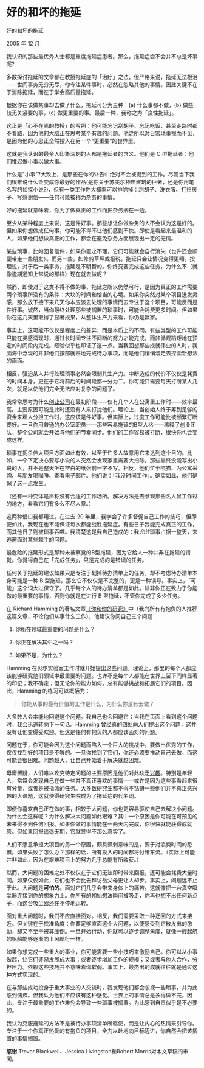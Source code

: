 # 好的和坏的拖延

[好的和坏的拖延](https://paulgraham.com/procrastination.html)

2005 年 12 月

我认识的那些最优秀人士都是重度拖延症患者。那么，拖延症会不会并不总是坏事呢?

多数探讨拖延的文章都在教授拖延症的「治疗」之法。但严格来说，拖延无法根治——世间事务无穷无尽，你专注某件事时，必然在忽略其他的事情。因此关键不在于消除拖延，而在于学会高质量拖延。

根据你在该做某事却去做了什么，拖延可分为三种：(a)  什么事都不做，(b)  做些较无关紧要的事，(c)  做更重要的事。最后一种，我称之为「良性拖延」。

这正是「心不在焉的教授」的写照：他可能忘记刮胡子、忘记吃饭，甚至走路时都不看路，因为他的大脑正在思考某个有趣的问题。他之所以对日常琐事视而不见，是因为他的心思正全然投入在另一个“更重要”的世界里。

这就是我认识的最令人印象深刻的人都是拖延者的含义。他们是 C 型拖延者：他们推迟做小事以做大事。

什么是"小事"?大致上，是那些在你的讣告中绝对不会被提到的工作。尽管当下我们很难说什么会变成你最好的作品(是你关于苏美尔神庙建筑的巨著，还是你用笔名写的侦探小说?)，但有一类工作你大概率可以排除掉：刮胡子、洗衣服、打扫房子、写感谢信——任何可能被称为杂务的事情。

好的拖延就意味着，你为了做真正的工作而把杂务搁在一边。

至少从某种程度上来说，这是件好事。那些想让你做杂务的人不会认为这是好的。但如果你想做成任何事，你可能不得不让他们感到不快。即使是看起来最温和的人，如果他们想做真正的工作，都会在避免杂务方面展现出一定的无情。

某些琐事，比如回复信件，如果你置之不理，它们可能就会自行消失（也许还会顺便带走一些朋友）。而另一些，如修剪草坪或报税，拖延只会让情况变得更糟。按理说，对于后一类事务，拖延是不明智的。你终究要完成这些任务，为什么不（就像逾期通知上常说的那样）现在就去做呢？

然而，即使对于这类不得不做的事，拖延之所以仍然可行，是因为真正的工作需要两个琐事所没有的条件：大块的时间和恰当的心境。如果你突然对某个项目迸发灵感，那么放下接下来几天你本应该去处理的事情而去专注于这个项目，可能反而是件好事。诚然，当你最终处理那些被搁置的琐事时，可能会耗费更多时间。但如果你在这几天里取得了显著成果，从整体生产力来看，你仍是赢家。

事实上，这可能不仅仅是程度上的差异，而是本质上的不同。有些类型的工作可能只能在灵感涌现时，通过长时间专注不间断的努力才能完成，而非循规蹈矩地在预定的时间段内完成。经验似乎也印证了这一点。当我回想那些成就伟业的人时，我脑海中浮现的并非他们按部就班地完成待办事项，而是他们悄悄溜走去探索新想法的画面。

相反，强迫某人并行处理琐事必然会限制其生产力。中断造成的代价不仅仅是耗费的时间本身，更在于它将前后的时间段都一分为二。你可能只需要每天打断某人几次，就足以使他们完全无法应对复杂的问题了。

我常常思考为什么[创业公司](https://paulgraham.com/start.html)在最初阶段——仅有几个人在公寓里工作时——效率最高。主要原因可能是此时还没有人来打扰他们。理论上，当创始人终于筹到足够的资金来雇人分担工作时，这应该是件好事。但实际上，过度工作可能比被频繁打断要好。一旦你用普通的办公室职员——那些容易拖延的B型人格——稀释了创业团队，整个公司就会开始与他们的节奏同步。他们的工作容易被打断，很快你也会变成这样。

琐事在扼杀伟大项目方面如此有效，以至于许多人故意用它来达到这个目的。比如，一个下定决心要写小说的人突然会发现家里需要大扫除。那些最终没能写出小说的人，并不是整天坐在空白的纸张前一字不写。相反，他们忙于喂猫、为公寓采购、与朋友喝咖啡、查看电子邮件。他们说：「我没时间工作」。确实如此，他们确保了这一点发生。

（还有一种变体是声称没有合适的工作场所。解决方法是去参观那些名人曾工作过的地方，看看它们有多么不尽人意。）

这两种借口我都用过。在过去 20 年里，我学会了许多督促自己工作的技巧，但即便如此，我现在也不能保证每次都能战胜拖延症。有些日子我能完成真正的工作，而其他日子则被琐事吞噬。我清楚这是我自己造成的：我*允许*琐事占据一整天，来逃避面对某些棘手的问题。

最危险的拖延形式是那种未被察觉的B型拖延，因为它给人一种并非在拖延的错觉。你觉得自己在「完成任务」，只是完成的是错误的任务。

任何关于拖延的建议如果只是专注于划掉待办清单上的任务，却不考虑待办清单本身可能是一种 B 型拖延，那么它不仅仅是不完整的，更是一种误导。事实上，「可能」这个词太过保守了。几乎每个人的待办清单都是如此。除非你正在致力于你能做的最重要的事情，否则你就是在进行 B 型拖延，不管你完成了多少任务。

在 Richard Hamming 的著名文章[《你和你的研究》](https://paulgraham.com/hamming.html)中（我向所有有抱负的人推荐这篇文章，不论他们从事什么工作），他建议你问自己三个问题：

1. 你所在领域最重要的问题是什么？

2. 你正在解决其中之一吗？

3. 如果不是，为什么？

Hamming 在贝尔实验室工作时就开始提出这些问题。理论上，那里的每个人都应该能够研究他们领域中最重要的问题。也许不是每个人都能在世界上留下同样显著的印记；我不确定；但无论你的能力如何，总有能够挑战和拓展它们的项目。因此，Hamming 的练习可以概括为：

> 你能从事的最有价值的工作是什么，为什么你没有去做？

大多数人会本能地回避这个问题。我自己也会回避它；当我在页面上看到这个问题时，我会迅速转向下一句话。Hamming 曾经真的四处向人们提出这个问题，这并没有让他变得受欢迎。但这是任何有抱负的人都应该面对的问题。

问题在于，你可能会因为这个问题而陷入一个巨大的挑战中。要做出优秀的工作，仅仅找到好的项目是不够的。一旦你找到了它们，你还必须要推动自己去做，而这可能会很困难。问题越大，让自己开始着手解决就越困难。

毋庸置疑，人们难以攻克特定问题的主要原因是他们对此缺乏[兴趣](https://paulgraham.com/hs.html)。特别是年轻人，常常会发现自己在做一些并不真正喜欢的事情——或许是因为这些事看起来很有分量，或者是被指派的任务。大多数研究生都不得不钻研一些他们并不真正感兴趣的大课题，这就使得研究生院成为了拖延症的代名词。

即便你喜欢自己正在做的事，相较于大问题，你也更容易驱使自己去解决小问题。为什么会这样呢？为什么解决大问题如此艰难？其中一个原因是你可能在可预见的未来得不到任何回报。如果你做的事情能在一两天内完成，你很快就能获得成就感。但如果回报遥遥无期，它就显得不那么真实了。

人们不愿意承担大项目的另一个原因，颇具讽刺意味的是，源于对浪费时间的恐惧。如果失败了怎么办？那样的话，所有投入的时间都将付诸东流。（实际上可能并非如此，因为在艰难项目上的努力几乎总能有所收获。）

然而，大问题的困难之处不仅仅在于它们无法即时带来回报，还可能会耗费大量时间。如果仅仅如此，它们也不会比去拜访岳父母更让人却步。事实上，问题远不止于此。大问题是**可怕的**。面对它们几乎会带来身体上的痛苦。这就像把一台真空吸尘器连接到你的想象力上。你所有的初始想法瞬间被吸走，你再也想不出任何新点子，而这台吸尘器还在不停地运转。

面对重大问题时，我们不应直接面对。相反，我们需要采取一种迂回的方式来接近。但关键在于找准角度：你要足够直面这个大问题，以便感受到它散发出的激励，却又不至于被其压倒。一旦开始行动，你就可以逐步调整角度，就像一艘起航的帆船能够逐渐向上风航行一样。

如果你想完成一些重大的事业，你可能需要一些小技巧来激励自己。你可以从小事做起，让它们逐渐发展成大事；或者逐步增加工作的规模；又或者与他人合作，分担压力。依赖这些技巧并不意味着你软弱。事实上，最杰出的成就往往就是通过这种方式实现的。

在与那些成功投身于重大事业的人交谈时，我发现他们都会忽视一些琐事，并为此感到愧疚。但我认为他们不应该有这种感觉。世界上的事情总是多得做不完。因此，专注于最重要的工作难免会导致一些琐事被搁置。为此感到自责似乎是不必要的。

我认为克服拖延的方法不是被待办事项清单所驱使，而是让内心的热情来引导你。专注于一个你真正热爱的有抱负的项目，全力以赴地向目标迈进，你自然会把该搁置的事情搁置。

**感谢** Trevor Blackwell、Jessica Livingston和Robert Morris对本文草稿的审阅。